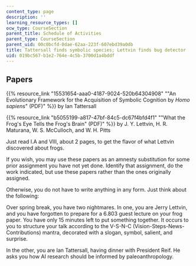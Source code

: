 ```yaml
---
content_type: page
description: ''
learning_resource_types: []
ocw_type: CourseSection
parent_title: Schedule of Activities
parent_type: CourseSection
parent_uid: 00c0bcfd-0dae-62aa-223f-607ebd39a0db
title: Tattersall finds symbolic species; Lettvin finds bug detector
uid: 019bc567-b1e2-764e-4c5b-3700d1a4bddf
---
```


Papers
------

{{% resource_link "15531654-aaa0-4187-9024-520b64304908" "\"An Evolutionary Framework for the Acquisition of Symbolic Cognition by _Homo sapiens_\" (PDF)" %}} by Ian Tattersall

{{% resource_link "b5055199-a817-47bf-84c5-dc67f4bfd4f1" "\"What the Frog's Eye Tells the Frog's Brain\" (PDF)" %}} by J. Y. Lettvin, H. R. Maturana, W. S. McCulloch, and W. H. Pitts

Just read I.A and VIII, about 2 pages, to get the flavor of what Lettvin discovered about frogs.

If you wish, you may use these papers as an amnesty substitution for some prior assignment you have not yet done. Identify that assignment, do the work indicated, but use these papers rather than the ones originally assigned.

Otherwise, you do not have to write anything in any form. Just think about the following:

Over spring break, you have two nightmares. In one, you are Jerry Lettvin, and you have forgotten to prepare for a 6.803 guest lecture on your frog paper. You have only 15 minutes left to put something together. It occurs to you to structure your talk according to the V-S-N-C (Vision-Steps-News-Contributions) mantra, decorated with a slogan, symbol, salient, and surprise.

In the other, you are Ian Tattersall, having dinner with President Reif. He asks you how AI research should be informed by paleoanthropology.